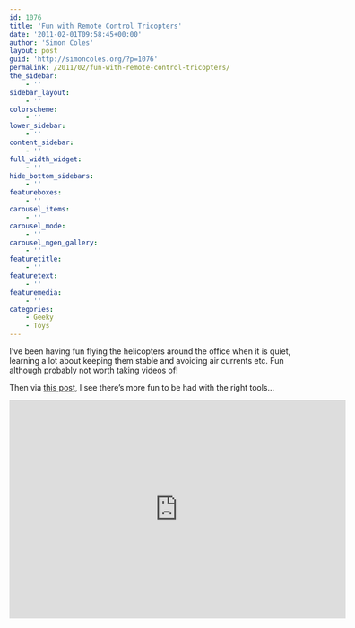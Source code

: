 ```yaml
---
id: 1076
title: 'Fun with Remote Control Tricopters'
date: '2011-02-01T09:58:45+00:00'
author: 'Simon Coles'
layout: post
guid: 'http://simoncoles.org/?p=1076'
permalink: /2011/02/fun-with-remote-control-tricopters/
the_sidebar:
    - ''
sidebar_layout:
    - ''
colorscheme:
    - ''
lower_sidebar:
    - ''
content_sidebar:
    - ''
full_width_widget:
    - ''
hide_bottom_sidebars:
    - ''
featureboxes:
    - ''
carousel_items:
    - ''
carousel_mode:
    - ''
carousel_ngen_gallery:
    - ''
featuretitle:
    - ''
featuretext:
    - ''
featuremedia:
    - ''
categories:
    - Geeky
    - Toys
---
```


I’ve been having fun flying the helicopters around the office when it is quiet, learning a lot about keeping them stable and avoiding air currents etc. Fun although probably not worth taking videos of!

Then via [this post](http://gilesbowkett.blogspot.com/2011/01/incredibly-cheap-robot-attack-drone.html), I see there’s more fun to be had with the right tools…

<iframe allowfullscreen="" class="youtube-player" frameborder="0" height="390" loading="lazy" src="http://www.youtube.com/embed/ozHoP_YThRI?rel=0" title="YouTube video player" type="text/html" width="600"></iframe>